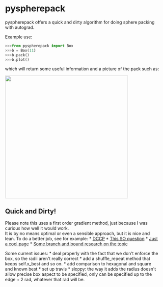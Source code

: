# pyspherepack

pyspherepack offers a quick and dirty algorithm for doing sphere packing with autograd.

Example use: 

```python
>>>from pyspherepack import Box
>>>b = Box(11)
>>>b.pack()
>>>b.plot()
```

which will return some useful information and a picture of the pack such as:

<img src="examples/pack11.png" width="400">

## Quick and Dirty! 

Please note this uses a first order gradient method, just because I was curious how well it would work.  
It is by no means optimal or even a sensible approach, but it is nice and lean.  To do a better job, see
for example:
    * [DCCP](https://github.com/cvxgrp/dccp) 
    * [This SO question](https://stackoverflow.com/questions/39968941/how-to-pack-spheres-in-python)
    * [Just a cool page](http://hydra.nat.uni-magdeburg.de/packing/csq/csq.html#overview)
    * [Some branch and bound research on the topic](https://www.researchgate.net/publication/220133007_A_New_Verified_Optimization_Technique_for_the_Packing_Circles_in_a_Unit_Square_Problems?enrichId=rgreq-490d1cf3ff2b8cd8fcde9d2d6bda05db-XXX&enrichSource=Y292ZXJQYWdlOzIyMDEzMzAwNztBUzoxMDM3ODQyOTQzODc3MjVAMTQwMTc1NTUxMjk2OA%3D%3D&el=1_x_3&_esc=publicationCoverPdf)

Some current issues:
    * deal properly with the fact that we don't enforce the box, so the radii aren't really correct
    * add a shuffle_repeat method that keeps self.x_best and so on.
    * add comparison to hexagonal and square and known best
    * set up travis 
    * sloppy: the way it adds the radius doesn't allow precise box aspect to be specified, only can be specified up to the edge + 2 rad, whatever that rad will be.
